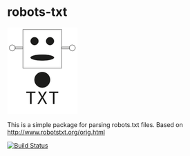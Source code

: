 robots-txt
==========

![Alt logo](logo.png)

This is a simple package for parsing robots.txt files.
Based on http://www.robotstxt.org/orig.html

[![Build Status](https://travis-ci.org/meanpath/robots.png)](https://travis-ci.org/meanpath/robots)

